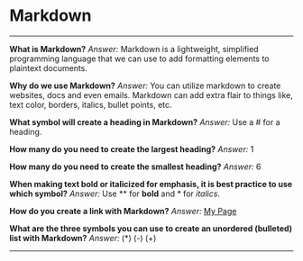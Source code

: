 # Markdown


<hr>


**What is Markdown?**  *Answer:* Markdown is a lightweight, simplified programming language that we can use  to add formatting elements to plaintext documents.

**Why do we use Markdown?** *Answer:* You can utilize markdown to create websites, docs and even emails. Markdown can add extra flair to things like, text color, borders, italics, bullet points, etc.

**What symbol will create a heading in Markdown?** *Answer:* Use a # for a heading.

**How many do you need to create the largest heading?** *Answer:* 1

**How many do you need to create the smallest heading?** *Answer:* 6

**When making text bold or italicized for emphasis, it is best practice to use which symbol?** *Answer:* Use ** for **bold** and * for *italics*.

**How do you create a link with Markdown?** *Answer:* [My Page](https://github.com/capps14e)

**What are the three symbols you can use to create an unordered (bulleted) list with Markdown?** *Answer:*
(*) (-) (+)
<hr>
